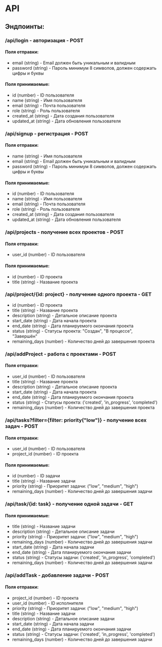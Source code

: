 
# API
## Эндпоинты:

<!-- -	/api/users - работа с пользователями
-	/api/reports - генерация и получение отчетов -->

### /api/login - авторизация - POST
#### Поля отправки:
-	email (string) - Email должен быть уникальным и валидным
-	password (string) - Пароль минимум 8 символов, должен содержать цифры и буквы
#### Поля принимаемые:
- id (number) - ID пользователя
- name (string) - Имя пользователя
- email (string) - Почта пользователя
- role (string) - Роль пользователя
- created_at (string) - Дата создания пользователя
- updated_at (string) - Дата обновления пользователя

### /api/signup - регистрация - POST
#### Поля отправки:
-	name (string) - Имя пользователя
-	email (string) - Email должен быть уникальным и валидным
-	password (string) - Пароль минимум 8 символов, должен содержать цифры и буквы
#### Поля принимаемые:
- id (number) - ID пользователя
- name (string) - Имя пользователя
- email (string) - Почта пользователя
- role (string) - Роль пользователя
- created_at (string) - Дата создания пользователя
- updated_at (string) - Дата обновления пользователя

### /api/projects - получение всех проектов - POST
#### Поля отправки:
-	user_id (number) - ID пользователя
#### Поля принимаемые:
- id (number) - ID проекта
-	title (string) - Название проекта

### /api/project/{id: project} - получение одного проекта - GET
- id (number) - ID проекта
-	title (string) - Название проекта
-	description (string) - Детальное описание проекта
-	start_date (string) - Дата начала проекта
-	end_date (string) - Дата планируемого окончания проекта
-	status (string) - Статусы проекта: "Создан", "В процессе", "Завершён"
-	remaining_days (number) - Количество дней до завершения проекта

### /api/addProject - работа с проектами - POST
#### Поля отправки:
- user_id (number) - ID пользователя
-	title (string) - Название проекта
-	description (string) - Детальное описание проекта
-	start_date (string) - Дата начала проекта
-	end_date (string) - Дата планируемого окончания проекта
-	status (string) - Статусы проекта:  ('created', 'in_progress', 'completed') 
-	remaining_days (number) - Количество дней до завершения проекта

### /api/tasks?filter={filter: priority("low")} - получение всех задач - POST
#### Поля отправки:
- user_id (number) - ID пользователя
- project_id (number) - ID проекта
#### Поля принимаемые:
- id (number) - ID задачи
- title (string) - Название задачи
- priority (string) - Приоритет задачи: ("low", "medium", "high")
-	remaining_days (number) - Количество дней до завершения задачи

### /api/task/{id: task} - получение одной задачи - GET
#### Поля принимаемые:
- title (string) - Название задачи
- description (string) - Детальное описание задачи
- priority (string) - Приоритет задачи: ("low", "medium", "high")
-	remaining_days (number) - Количество дней до завершения задачи
-	start_date (string) - Дата начала задачи
-	end_date (string) - Дата планируемого окончания задачи
-	status (string) - Статусы задачи:  ('created', 'in_progress', 'completed') 
-	remaining_days (number) - Количество дней до завершения задачи

### /api/addTask - добавление задачи - POST
#### Поля отправки:
- project_id (number) - ID проекта
- user_id (number) - ID исполнителя
- priority (string) - Приоритет задачи: ("low", "medium", "high")
- title (string) - Название задачи
- description (string) - Детальное описание задачи
-	start_date (string) - Дата начала задачи
-	end_date (string) - Дата планируемого окончания задачи
-	status (string) - Статусы задачи:  ('created', 'in_progress', 'completed') 
-	remaining_days (number) - Количество дней до завершения задачи





